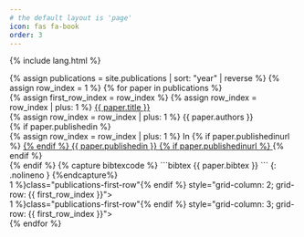 ```yaml
---
# the default layout is 'page'
icon: fas fa-book
order: 3
---
```


{% include lang.html %}

<div class="publications-container">
    {% assign publications = site.publications | sort: "year" | reverse %}
    {% assign row_index = 1 %}
    {% for paper in publications %}
  <div class="publications-first-column {% if row_index > 1 %}publications-first-row{% endif %}" style="grid-row: {{ row_index }}">
    {% assign first_row_index = row_index %}
    {% assign row_index = row_index | plus: 1 %}
      <a target="_blank" rel="noopener noreferrer" href="{{ paper.abstracturl }}">
        {{ paper.title }}
      </a>
  </div>
  <div class="publications-first-column" style="grid-row: {{ row_index }}">
      {% assign row_index = row_index | plus: 1 %}
      {{ paper.authors }}
  </div>
  {% if paper.publishedin %}
  <div class="publications-first-column" style="grid-row: {{ row_index }}">
    {% assign row_index = row_index | plus: 1 %}
    In 
      {% if paper.publishedinurl %}
      <a href="{{ paper.publishedinurl }}">
      {% endif %}
      {{ paper.publishedin }}
      {% if paper.publishedinurl %}
      </a>
      {% endif %}
  </div>
  {% endif %}
  {% capture bibtexcode %}
```bibtex
{{ paper.bibtex }}
```
{: .nolineno }
{%endcapture%}
  <div class="publications-first-column" style="grid-row: {{ row_index }}; display: none" id="bibtex-code-{{ paper.title }}">
    {% assign row_index = row_index | plus: 1 %}
    {{ bibtexcode | markdownify }}
  </div>
  <div {% if first_row_index > 1 %}class="publications-first-row"{% endif %} style="grid-column: 2; grid-row: {{ first_row_index }}">
      <a target="_blank" rel="noopener noreferrer" href="{{ paper.pdfurl }}" class="publications-table-icon" title="PDF File">
        <i class="fa-fw fas fa-file-pdf">
        </i>
      </a>
    </div>
    <div {% if first_row_index > 1 %}class="publications-first-row"{% endif %} style="grid-column: 3; grid-row: {{ first_row_index }}">
      <a href="#" class="publications-table-icon" title="BibTex entry" onclick="showBibTeXCode('{{ paper.title }}')">
        <i class="fa-fw fas fa-quote-right">
        </i>
      </a>
    </div>
{% endfor %}
</div>
<script type="text/javascript">
  function showBibTeXCode(title) {
    var elt = document.getElementById("bibtex-code-" + title);

    if (elt.style.display == "none") {
      elt.style.display = "block";
    } else {
      elt.style.display = "none";
    }
  }
</script>
<link rel="stylesheet" href="{{ '/assets/css/publications.css' | relative_url }}"/>
